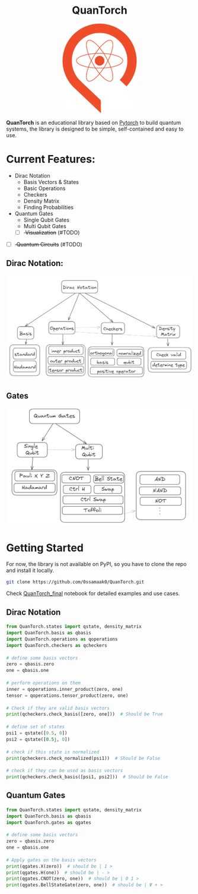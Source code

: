 <div align = "center">

<h1> QuanTorch </h1>

<img src="assets/QuanTorchLogo.png" width="200"/>
</div>

**QuanTorch** is an educational library based on [Pytorch](https://pytorch.org/) to build quantum systems, the library is designed to be simple, self-contained and easy to use.

# Current Features:
- Dirac Notation
    - Basis Vectors & States
    - Basic Operations
    - Checkers
    - Density Matrix
    - Finding Probabilities
- Quantum Gates
    - Single Qubit Gates
    - Multi Qubit Gates
    - [ ] <strike> Visualization</strike> (#TODO)
- [ ] <strike> Quantum Circuits</strike> (#TODO)


## Dirac Notation:
![Dirag image](assets/dirac.png)

## Gates
![Gates image](assets/Qgates.png)

# Getting Started
For now, the library is not available on PyPI, so you have to clone the repo and install it locally.

``` bash
git clone https://github.com/0ssamaak0/QuanTorch.git
```

Check [QuanTorch_final](https://github.com/0ssamaak0/QuanTorch/blob/master/QuanTorch_final.ipynb) notebook for detailed examples and use cases.
## Dirac Notation

``` python
from QuanTorch.states import qstate, density_matrix
import QuanTorch.basis as qbasis
import QuanTorch.operations as qoperations
import QuanTorch.checkers as qcheckers

# define some basis vectors
zero = qbasis.zero
one = qbasis.one

# perform operations on them
inner = qoperations.inner_product(zero, one)
tensor = qoperations.tensor_product(zero, one)

# Check if they are valid basis vectors
print(qcheckers.check_basis([zero, one]))  # Should be True

# define set of states
psi1 = qstate([0.5, 0])
psi2 = qstate([0.5j, 0])

# check if this state is normalized
print(qcheckers.check_normalized(psi1))  # Should be False

# check if they can be used as basis vectors
print(qcheckers.check_basis([psi1, psi2]))  # Should be False
```

## Quantum Gates

``` python
from QuanTorch.states import qstate, density_matrix
import QuanTorch.basis as qbasis
import QuanTorch.gates as qgates

# define some basis vectors
zero = qbasis.zero
one = qbasis.one

# Apply gates on the basis vectors
print(qgates.X(zero))  # should be | 1 >
print(qgates.H(one))  # should be | - >
print(qgates.CNOT(zero, one))  # should be | 0 1 >
print(qgates.BellStateGate(zero, one))  # should be | Ψ + >
```